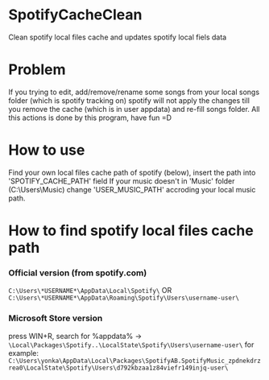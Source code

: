 # SpotifyCacheClean
Clean spotify local files cache and updates spotify local fiels data


# Problem
If you trying to edit, add/remove/rename some songs from your local songs folder (which is spotify tracking on) 
spotify will not apply the changes till you remove the cache (which is in user appdata) and re-fill songs folder.
All this actions is done by this program, have fun =D


# How to use
Find your own local files cache path of spotify (below), insert the path into 'SPOTIFY_CACHE_PATH' field
If your music doesn't in 'Music' folder (C:\Users\Music\) change 'USER_MUSIC_PATH' accroding your local music path.


# How to find spotify local files cache path
### Official version (from spotify.com)
`C:\Users\*USERNAME*\AppData\Local\Spotify\`
OR
`C:\Users\*USERNAME*\AppData\Roaming\Spotify\Users\username-user\`
### Microsoft Store version
press WIN+R, search for %appdata% -> `\Local\Packages\Spotify..\LocalState\Spotify\Users\username-user\`
for example: `C:\Users\yonka\AppData\Local\Packages\SpotifyAB.SpotifyMusic_zpdnekdrzrea0\LocalState\Spotify\Users\d792kbzaa1z84viefr149injq-user\`

